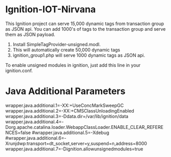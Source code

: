 # Ignition-IOT-Nirvana
This Ignition project can serve 15,000 dynamic tags from transaction group as JSON api. You can add 1000's of tags to the transaction group and serve them as JSON payload.
1. Install SimpleTagProvider-unsigned.modl.
2. This will automatically create 50,000 dynamic tags
3. ignition_group1.php will serve 1000 dynamic tags as JSON api.

To enable unsigned modules in ignition, just add this line in your ignition.conf.

  # Java Additional Parameters
  wrapper.java.additional.1=-XX:+UseConcMarkSweepGC
  wrapper.java.additional.2=-XX:+CMSClassUnloadingEnabled
  wrapper.java.additional.3=-Ddata.dir=/var/lib/ignition/data
  wrapper.java.additional.4=-Dorg.apache.catalina.loader.WebappClassLoader.ENABLE_CLEAR_REFERENCES=false
  #wrapper.java.additional.5=-Xdebug
  #wrapper.java.additional.6=-Xrunjdwp:transport=dt_socket,server=y,suspend=n,address=8000
  wrapper.java.additional.7=-Dignition.allowunsignedmodules=true

